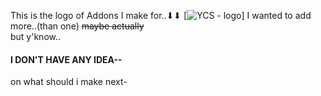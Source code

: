 This is the logo of Addons I make for..⬇⬇
[![YCS - logo](images/logo-ycs-128.png)]
I wanted to add more..(than one) ~~maybe actually~~  
but y'know..  
#### I DON'T HAVE ANY IDEA--
on what should i make next-
